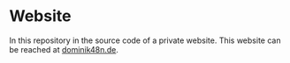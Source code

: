 # Website
In this repository in the source code of a private website. This website can be reached at [dominik48n.de](https://dominik48n.de).
